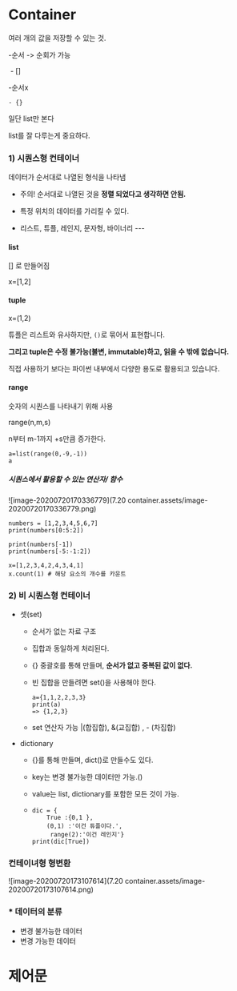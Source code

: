 # Container 

여러 개의 값을 저장할 수 있는 것.

-순서 -> 순회가 가능

​	- []

-순서x

	- {} 

일단 list만 본다

list를 잘 다루는게 중요하다.

### 1) 시퀀스형 컨테이너

데이터가 순서대로 나열된 형식을 나타냄

- 주의! 순서대로 나열된 것을 **정렬 되었다고 생각하면 안됨.**
- 특정 위치의 데이터를 가리킬 수 있다.

- 리스트, 튜플, 레인지, 문자형, 바이너리 ---



#### list

[] 로 만들어짐 

x=[1,2]

#### tuple 

x=(1,2) 

튜플은 리스트와 유사하지만, `()`로 묶어서 표현합니다.

**그리고 tuple은 수정 불가능(불변, immutable)하고, 읽을 수 밖에 없습니다.**

직접 사용하기 보다는 파이썬 내부에서 다양한 용도로 활용되고 있습니다.

#### range 

숫자의 시퀀스를 나타내기 위해 사용

range(n,m,s)

n부터 m-1까지 +s만큼 증가한다.

```
a=list(range(0,-9,-1))
a
```

##### 시퀀스에서 활용할 수 있는 연산자/ 함수

![image-20200720170336779](7.20 container.assets/image-20200720170336779.png)

```
numbers = [1,2,3,4,5,6,7]
print(numbers[0:5:2])

print(numbers[-1]) 
print(numbers[-5:-1:2])

x=[1,2,3,4,2,4,3,4,1]
x.count(1) # 해당 요소의 개수를 카운트

```



### 2) 비 시퀀스형 컨테이너

- 셋(set)

  - 순서가 없는 자료 구조

  - 집합과 동일하게 처리된다.

  - {} 중괄호를 통해 만들며, **순서가 없고 중복된 값이 없다.**

  - 빈 집합을 만들려면 set()을 사용해야 한다. 

    ```
    a={1,1,2,2,3,3}
    print(a)
    => {1,2,3}
    ```

  - set 연산자 가능 |(합집합), &(교집합) , - (차집합)

- dictionary 

  - {}를 통해 만들며, dict()로 만들수도 있다.

  - key는 변경 불가능한 데이터만 가능.()

  - value는 list, dictionary를 포함한 모든 것이 가능.

  - ```
    dic = {
        True :{0,1 },
        (0,1) :'이건 튜플이다.',
         range(2):'이건 레인지'}
    print(dic[True])
    ```

    

### 컨테이녀형 형변환

![image-20200720173107614](7.20 container.assets/image-20200720173107614.png)

### * 데이터의 분류

- 변경 불가능한 데이터
- 변경 가능한 데이터



# 제어문



